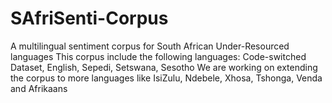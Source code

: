 # SAfriSenti-Corpus
A multilingual sentiment corpus for South African Under-Resourced languages
This corpus include the following languages: Code-switched Dataset, English, Sepedi, Setswana, Sesotho
We are working on extending the corpus to more languages like IsiZulu, Ndebele, Xhosa, Tshonga, Venda and Afrikaans
